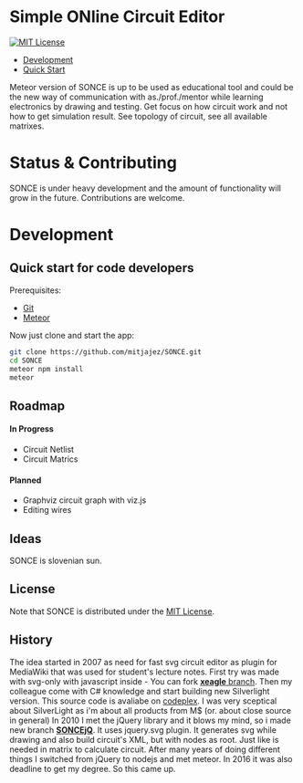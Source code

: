 # Simple ONline Circuit Editor

[![MIT License](https://img.shields.io/badge/license-MIT-blue.svg?style=flat)](https://github.com/RocketChat/Rocket.Chat/raw/master/LICENSE)

* [Development](#development)
 * [Quick Start](#quick-start-for-code-developers)


Meteor version of SONCE is up to be used as educational tool and could be the new way of communication with as./prof./mentor while learning electronics by drawing and testing. Get focus on how circuit work and not how to get simulation result. See topology of circuit, see all available matrixes.

# Status & Contributing

SONCE is under heavy development and the amount of functionality will grow in the future. Contributions are welcome.

# Development

## Quick start for code developers
Prerequisites:

* [Git](http://git-scm.com/book/en/v2/Getting-Started-Installing-Git)
* [Meteor](https://www.meteor.com/install)

Now just clone and start the app:

```sh
git clone https://github.com/mitjajez/SONCE.git
cd SONCE
meteor npm install
meteor
```

## Roadmap

#### In Progress
* Circuit Netlist
* Circuit Matrics

#### Planned
* Graphviz circuit graph with viz.js
* Editing wires

## Ideas

SONCE is slovenian sun.

## License

Note that SONCE is distributed under the [MIT License](http://opensource.org/licenses/MIT).


## History

The idea started in 2007 as need for fast svg circuit editor as plugin for MediaWiki that was used for student's lecture notes. First try was made with svg-only with javascript inside - You can fork [**xeagle** branch](https://github.com/mitjajez/SONCE/tree/xeagle).
Then my colleague come with C# knowledge and start building new Silverlight version. This source code is avaliabe on [codeplex](http://sonce.codeplex.com/). I was very sceptical about SilverLight as i'm about all products from M$ (or. about close source in general)
In 2010 I met the jQuery library and it blows my mind, so i made new branch [**SONCEjQ**](https://github.com/mitjajez/SONCE/tree/SONCEjQ). It uses jquery.svg plugin. It generates svg while drawing and also build circuit's XML, but with nodes as root. Just like is needed in matrix to calculate circuit.
After many years of doing different things I switched from jQuery to nodejs and met meteor. In 2016 it was also deadline to get my degree. So this came up.
